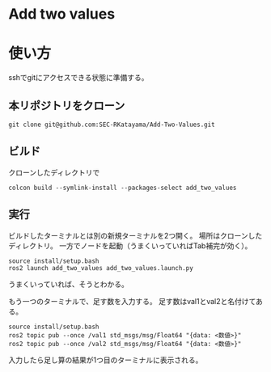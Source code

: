 # Add two values

# 使い方
sshでgitにアクセスできる状態に準備する。

## 本リポジトリをクローン
```
git clone git@github.com:SEC-RKatayama/Add-Two-Values.git
```

## ビルド
クローンしたディレクトリで
```
colcon build --symlink-install --packages-select add_two_values
```

## 実行
ビルドしたターミナルとは別の新規ターミナルを2つ開く。
場所はクローンしたディレクトリ。
一方でノードを起動（うまくいっていればTab補完が効く）。
```
source install/setup.bash
ros2 launch add_two_values add_two_values.launch.py
```
うまくいっていれば、そうとわかる。

もう一つのターミナルで、足す数を入力する。
足す数はval1とval2と名付けてある。
```
source install/setup.bash
ros2 topic pub --once /val1 std_msgs/msg/Float64 "{data: <数値>}"
ros2 topic pub --once /val2 std_msgs/msg/Float64 "{data: <数値>}"
```
入力したら足し算の結果が1つ目のターミナルに表示される。
